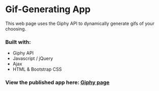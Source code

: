 # Gif-Generating App
This web page uses the Giphy API to dynamically generate gifs of your choosing.

### Built with:
* Giphy API
* Javascript / jQuery
* Ajax
* HTML & Bootstrap CSS

### View the published app here: [Giphy page](https://elmather89.github.io/06-giphy/)